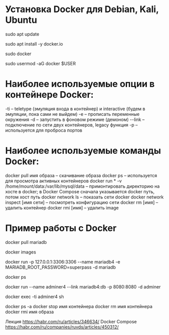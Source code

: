 # Установка Docker для Debian, Kali, Ubuntu

<!-- Для начала обновим список доступных пакетов -->

sudo apt update

<!-- Далее установим docker.io -->

sudo apt install -y docker.io

<!-- Проверим, что всё работает -->

sudo docker

<!-- Затем для удобства разрешим запуск контейнеров без запроса пароля -->

sudo usermod -aG docker $USER

<!-- Осталось выйти из своей сессии или перезагрузить машину, чтобы изменения применились. -->

# Наиболее используемые опции в контейнере Docker:

-ti – teletype (эмуляция входа в контейнер) и interactive (будем в эмуляции, пока сами не выйдем)
-e – прописать переменные окружения
-d – запустить в фоновом режиме (демоном)
--link – подключение по сети двух контейнеров, legacy функция
-p – используется для проброса портов

# Наиболее используемые команды Docker:

docker pull имя образа – скачивание образа
docker ps – используется для просмотра активных контейнеров
docker run \* -v /home/mount/data:/var/lib/mysql/data – примонтировать директорию на хосте в docker; в Docker Compose сначала указывается docker путь, потом хост путь
docker network ls – показать сети docker
docker network inspect [имя сети] – посмотреть конфигурацию сети
docker rm [имя] – удалить контейнер
docker rmi [имя] – удалить image

# Пример работы с Docker

<!-- Скачиваем контейнер -->

docker pull mariadb

<!-- просмотрим информацию о нашем скаченном образе -->

docker images

<!-- запустим контейнер с пробросом порта 3306 наружу контейнера, именем mariadb и root-паролем: -->

docker run -p 127.0.0.1:3306:3306 --name mariadb4 -e MARIADB_ROOT_PASSWORD=superpass -d mariadb

<!-- посмотрим список запущенных контейнеров -->

docker ps

<!-- запустим еще один контейнер и свяжем его с предыдущим по сети: -->

docker run --name adminer4 --link mariadb4:db -p 8080:8080 -d adminer

<!-- подключимся к контейнеру с помощью оболочки sh  (Dsqnb ctrl+D)-->

docker exec -ti adminer4 sh

<!-- вывести все контейнеры и запущенные, и не запущенные -->

docker ps -a
docker stop имя контейнера
docker rm имя контейнера
docker rmi имя образа

Лекция https://habr.com/ru/articles/346634/
Docker Compose https://habr.com/ru/companies/ruvds/articles/450312/

